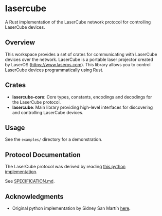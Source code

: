 # lasercube

A Rust implementation of the LaserCube network protocol for controlling
LaserCube devices.

## Overview

This workspace provides a set of crates for communicating with LaserCube
devices over the network. LaserCube is a portable laser projector created by
LaserOS (https://www.laseros.com). This library allows you to control LaserCube
devices programmatically using Rust.

## Crates

- **lasercube-core**: Core types, constants, encodings and decodings for the
  LaserCube protocol.
- **lasercube**: Main library providing high-level interfaces for discovering
  and controlling LaserCube devices.

## Usage

See the `examples/` directory for a demonstration.

## Protocol Documentation

The LaserCube protocol was derived by reading [this python
implementation][python-impl].

See [SPECIFICATION.md](./SPECIFICATION.md).

## Acknowledgments

- Original python implementation by Sidney San Martín [here][python-impl].

[python-impl]: https://gist.github.com/s4y/0675595c2ff5734e927d68caf652e3af
